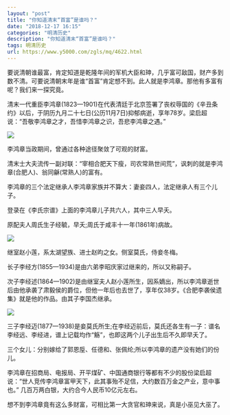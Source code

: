 ```yaml
---
layout: "post"
title: "你知道清末“首富”是谁吗？"
date: "2018-12-17 16:15"
categories: "明清历史"
description: "你知道清末“首富”是谁吗？"
tags: 明清历史
url: https://www.y5000.com/zgls/mq/4622.html
---
```






要说清朝谁最富，肯定知道是乾隆年间的军机大臣和珅，几乎富可敌国，财产多到数不清。可要说清朝末年是谁“首富”肯定想不到。此人就是李鸿章。那他有多富有呢？我们来一探究竟。

清末一代重臣李鸿章(1823—1901)在代表清廷于北京签署了丧权辱国的《辛丑条约》以后，于阴历九月二十七日(公历11月7日)抑郁病逝，享年78岁。梁启超说：“吾敬李鸿章之才，吾惜李鸿章之识，吾悲李鸿章之遇。”

![](https://img.y5000.com/uploads/allimg/161104/8-161104133531211.jpg)

李鸿章当政期间，曾通过各种途径聚敛了可观的财富。

清末士大夫流传一副对联：“宰相合肥天下瘦，司农常熟世间荒”，讽刺的就是李鸿章(合肥人)、翁同龢(常熟人)的富有。

李鸿章的三个法定继承人李鸿章家族并不算大：妻妾四人，法定继承人有三个儿子。

登录在《李氏宗谱》上面的李鸿章儿子共六人，其中三人早夭。

原配夫人周氏生子经毓，早夭;周氏于咸丰十一年(1861年)病故。

![](https://img.y5000.com/uploads/allimg/161104/8-16110413355H43.jpg)

继室赵小莲，系太湖望族、进士赵昀之女。侧室莫氏，侍妾冬梅。

长子李经方(1855—1934)是由六弟李昭庆家过继来的，所以又称嗣子。

次子李经述(1864—1902)是由继室夫人赵小莲所生，因系嫡出，所以李鸿章逝世后由他承袭了肃毅侯的爵位，但他一年后也去世了，享年仅38岁。《合肥李袭侯遗集》就是他的作品。由其子李国杰继承。

![](https://img.y5000.com/uploads/allimg/161104/8-161104133620945.jpg)

三子李经迈(1877—1938)是妾莫氏所生;在李经迈前后，莫氏还各生有一子：谱名李经远、李经进，谱上记载均作“觞”，也即这两个儿子出生后不久即早夭了。

三个女儿：分别嫁给了郭恩垕、任德和、张佩纶;所以李鸿章的遗产没有她们的份儿。

李鸿章在招商局、电报局、开平煤矿、中国通商银行等都有不少的股份梁启超说：“世人竞传李鸿章富甲天下，此其事殆不足信，大约数百万金之产业，意中事也。”
几百万两白银，大约合今人民币10亿元左右。

想不到李鸿章竟有这么多财富，可相比第一大贪官和珅来说，真是小巫见大巫了。
